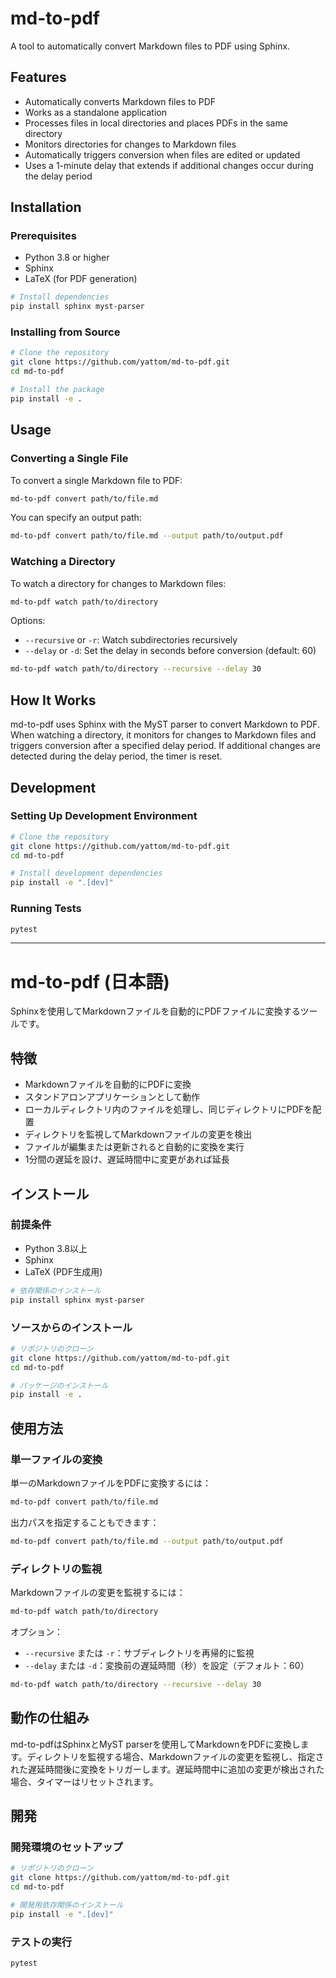 # md-to-pdf

A tool to automatically convert Markdown files to PDF using Sphinx.

## Features

- Automatically converts Markdown files to PDF
- Works as a standalone application
- Processes files in local directories and places PDFs in the same directory
- Monitors directories for changes to Markdown files
- Automatically triggers conversion when files are edited or updated
- Uses a 1-minute delay that extends if additional changes occur during the delay period

## Installation

### Prerequisites

- Python 3.8 or higher
- Sphinx
- LaTeX (for PDF generation)

```bash
# Install dependencies
pip install sphinx myst-parser
```

### Installing from Source

```bash
# Clone the repository
git clone https://github.com/yattom/md-to-pdf.git
cd md-to-pdf

# Install the package
pip install -e .
```

## Usage

### Converting a Single File

To convert a single Markdown file to PDF:

```bash
md-to-pdf convert path/to/file.md
```

You can specify an output path:

```bash
md-to-pdf convert path/to/file.md --output path/to/output.pdf
```

### Watching a Directory

To watch a directory for changes to Markdown files:

```bash
md-to-pdf watch path/to/directory
```

Options:

- `--recursive` or `-r`: Watch subdirectories recursively
- `--delay` or `-d`: Set the delay in seconds before conversion (default: 60)

```bash
md-to-pdf watch path/to/directory --recursive --delay 30
```

## How It Works

md-to-pdf uses Sphinx with the MyST parser to convert Markdown to PDF. When watching a directory, it monitors for changes to Markdown files and triggers conversion after a specified delay period. If additional changes are detected during the delay period, the timer is reset.

## Development

### Setting Up Development Environment

```bash
# Clone the repository
git clone https://github.com/yattom/md-to-pdf.git
cd md-to-pdf

# Install development dependencies
pip install -e ".[dev]"
```

### Running Tests

```bash
pytest
```

---

# md-to-pdf (日本語)

Sphinxを使用してMarkdownファイルを自動的にPDFファイルに変換するツールです。

## 特徴

- Markdownファイルを自動的にPDFに変換
- スタンドアロンアプリケーションとして動作
- ローカルディレクトリ内のファイルを処理し、同じディレクトリにPDFを配置
- ディレクトリを監視してMarkdownファイルの変更を検出
- ファイルが編集または更新されると自動的に変換を実行
- 1分間の遅延を設け、遅延時間中に変更があれば延長

## インストール

### 前提条件

- Python 3.8以上
- Sphinx
- LaTeX (PDF生成用)

```bash
# 依存関係のインストール
pip install sphinx myst-parser
```

### ソースからのインストール

```bash
# リポジトリのクローン
git clone https://github.com/yattom/md-to-pdf.git
cd md-to-pdf

# パッケージのインストール
pip install -e .
```

## 使用方法

### 単一ファイルの変換

単一のMarkdownファイルをPDFに変換するには：

```bash
md-to-pdf convert path/to/file.md
```

出力パスを指定することもできます：

```bash
md-to-pdf convert path/to/file.md --output path/to/output.pdf
```

### ディレクトリの監視

Markdownファイルの変更を監視するには：

```bash
md-to-pdf watch path/to/directory
```

オプション：

- `--recursive` または `-r`：サブディレクトリを再帰的に監視
- `--delay` または `-d`：変換前の遅延時間（秒）を設定（デフォルト：60）

```bash
md-to-pdf watch path/to/directory --recursive --delay 30
```

## 動作の仕組み

md-to-pdfはSphinxとMyST parserを使用してMarkdownをPDFに変換します。ディレクトリを監視する場合、Markdownファイルの変更を監視し、指定された遅延時間後に変換をトリガーします。遅延時間中に追加の変更が検出された場合、タイマーはリセットされます。

## 開発

### 開発環境のセットアップ

```bash
# リポジトリのクローン
git clone https://github.com/yattom/md-to-pdf.git
cd md-to-pdf

# 開発用依存関係のインストール
pip install -e ".[dev]"
```

### テストの実行

```bash
pytest
```
